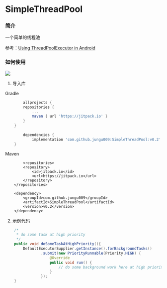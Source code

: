# SimpleThreadPool

### 简介
一个简单的线程池

参考：[Using ThreadPoolExecutor in Android](https://blog.mindorks.com/threadpoolexecutor-in-android-8e9d22330ee3)

### 如何使用

[![](https://jitpack.io/v/jungu009/SimpleThreadPool.svg)](https://jitpack.io/#jungu009/SimpleThreadPool)

1. 导入库

Gradle
```gradle
        allprojects {
		repositories {
			...
			maven { url 'https://jitpack.io' }
		}
	}
  
        dependencies {
	        implementation 'com.github.jungu009:SimpleThreadPool:v0.2'
	}
```
Maven
```maven
        <repositories>
		<repository>
		    <id>jitpack.io</id>
		    <url>https://jitpack.io</url>
		</repository>
	</repositories>
	
	<dependency>
	    <groupId>com.github.jungu009</groupId>
	    <artifactId>SimpleThreadPool</artifactId>
	    <version>v0.2</version>
	</dependency>
```

2. 示例代码

```java
    /*
     * do some task at high priority
     */
    public void doSomeTaskAtHighPriority(){
        DefaultExecutorSupplier.getInstance().forBackgroundTasks()
                .submit(new PriorityRunnable(Priority.HIGH) {
                    @Override
                    public void run() {
                        // do some background work here at high priority.
                    }
                });
    }
```
